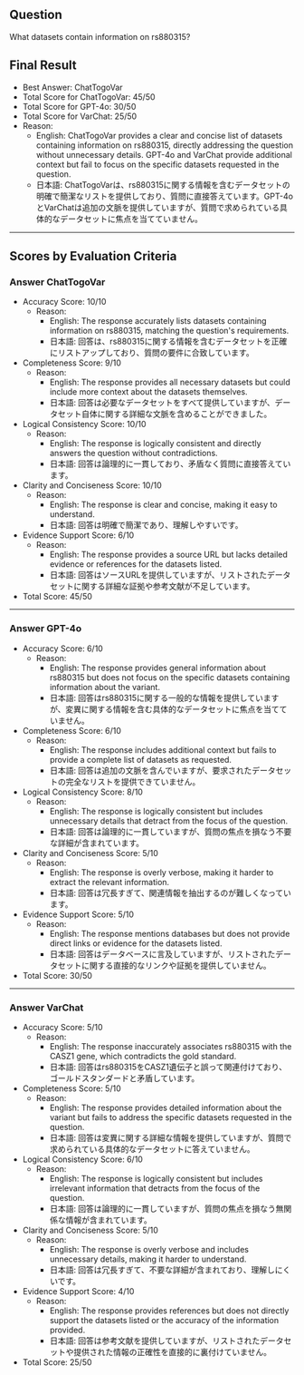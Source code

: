 ## Question

What datasets contain information on rs880315?

## Final Result

- Best Answer: ChatTogoVar
- Total Score for ChatTogoVar: 45/50
- Total Score for GPT-4o: 30/50
- Total Score for VarChat: 25/50
- Reason:
  - English: ChatTogoVar provides a clear and concise list of datasets containing information on rs880315, directly addressing the question without unnecessary details. GPT-4o and VarChat provide additional context but fail to focus on the specific datasets requested in the question.
  - 日本語: ChatTogoVarは、rs880315に関する情報を含むデータセットの明確で簡潔なリストを提供しており、質問に直接答えています。GPT-4oとVarChatは追加の文脈を提供していますが、質問で求められている具体的なデータセットに焦点を当てていません。

---

## Scores by Evaluation Criteria

### Answer ChatTogoVar
- Accuracy Score: 10/10
  - Reason: 
    - English: The response accurately lists datasets containing information on rs880315, matching the question's requirements.
    - 日本語: 回答は、rs880315に関する情報を含むデータセットを正確にリストアップしており、質問の要件に合致しています。
- Completeness Score: 9/10
  - Reason: 
    - English: The response provides all necessary datasets but could include more context about the datasets themselves.
    - 日本語: 回答は必要なデータセットをすべて提供していますが、データセット自体に関する詳細な文脈を含めることができました。
- Logical Consistency Score: 10/10
  - Reason: 
    - English: The response is logically consistent and directly answers the question without contradictions.
    - 日本語: 回答は論理的に一貫しており、矛盾なく質問に直接答えています。
- Clarity and Conciseness Score: 10/10
  - Reason: 
    - English: The response is clear and concise, making it easy to understand.
    - 日本語: 回答は明確で簡潔であり、理解しやすいです。
- Evidence Support Score: 6/10
  - Reason: 
    - English: The response provides a source URL but lacks detailed evidence or references for the datasets listed.
    - 日本語: 回答はソースURLを提供していますが、リストされたデータセットに関する詳細な証拠や参考文献が不足しています。
- Total Score: 45/50

---

### Answer GPT-4o
- Accuracy Score: 6/10
  - Reason: 
    - English: The response provides general information about rs880315 but does not focus on the specific datasets containing information about the variant.
    - 日本語: 回答はrs880315に関する一般的な情報を提供していますが、変異に関する情報を含む具体的なデータセットに焦点を当てていません。
- Completeness Score: 6/10
  - Reason: 
    - English: The response includes additional context but fails to provide a complete list of datasets as requested.
    - 日本語: 回答は追加の文脈を含んでいますが、要求されたデータセットの完全なリストを提供できていません。
- Logical Consistency Score: 8/10
  - Reason: 
    - English: The response is logically consistent but includes unnecessary details that detract from the focus of the question.
    - 日本語: 回答は論理的に一貫していますが、質問の焦点を損なう不要な詳細が含まれています。
- Clarity and Conciseness Score: 5/10
  - Reason: 
    - English: The response is overly verbose, making it harder to extract the relevant information.
    - 日本語: 回答は冗長すぎて、関連情報を抽出するのが難しくなっています。
- Evidence Support Score: 5/10
  - Reason: 
    - English: The response mentions databases but does not provide direct links or evidence for the datasets listed.
    - 日本語: 回答はデータベースに言及していますが、リストされたデータセットに関する直接的なリンクや証拠を提供していません。
- Total Score: 30/50

---

### Answer VarChat
- Accuracy Score: 5/10
  - Reason: 
    - English: The response inaccurately associates rs880315 with the CASZ1 gene, which contradicts the gold standard.
    - 日本語: 回答はrs880315をCASZ1遺伝子と誤って関連付けており、ゴールドスタンダードと矛盾しています。
- Completeness Score: 5/10
  - Reason: 
    - English: The response provides detailed information about the variant but fails to address the specific datasets requested in the question.
    - 日本語: 回答は変異に関する詳細な情報を提供していますが、質問で求められている具体的なデータセットに答えていません。
- Logical Consistency Score: 6/10
  - Reason: 
    - English: The response is logically consistent but includes irrelevant information that detracts from the focus of the question.
    - 日本語: 回答は論理的に一貫していますが、質問の焦点を損なう無関係な情報が含まれています。
- Clarity and Conciseness Score: 5/10
  - Reason: 
    - English: The response is overly verbose and includes unnecessary details, making it harder to understand.
    - 日本語: 回答は冗長すぎて、不要な詳細が含まれており、理解しにくいです。
- Evidence Support Score: 4/10
  - Reason: 
    - English: The response provides references but does not directly support the datasets listed or the accuracy of the information provided.
    - 日本語: 回答は参考文献を提供していますが、リストされたデータセットや提供された情報の正確性を直接的に裏付けていません。
- Total Score: 25/50
